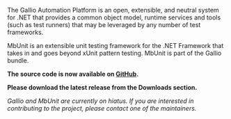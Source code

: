 The Gallio Automation Platform is an open, extensible, and neutral system for .NET that provides a common object model, runtime services and tools (such as test runners) that may be leveraged by any number of test frameworks.

MbUnit is an extensible unit testing framework for the .NET Framework that takes in and goes beyond xUnit pattern testing. MbUnit is part of the Gallio bundle.

**The source code is now available on [GitHub](https://github.com/Gallio/mbunit-v3).**

**Please download the latest release from the Downloads section.**

_Gallio and MbUnit are currently on hiatus.  If you are interested in contributing to the project, please contact one of the maintainers._
